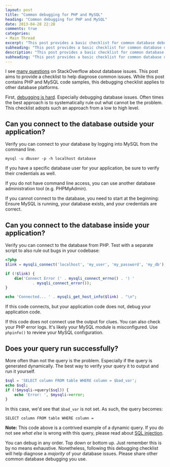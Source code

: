 ```yaml
---
layout: post
title: "Common debugging for PHP and MySQL"
heading: "Common debugging for PHP and MySQL"
date: 2013-04-28 22:28
comments: true
categories: 
- Main Thread
excerpt: "This post provides a basic checklist for common database debugging when developing with examples in PHP and MySQL."
subheading: "This post provides a basic checklist for common database debugging when developing with examples in PHP and MySQL."
description: "This post provides a basic checklist for common database debugging when developing with examples in PHP and MySQL."
subheading: "This post provides a basic checklist for common database debugging when developing with examples in PHP and MySQL."
---
```

I see [many questions](http://stackoverflow.com/search?q=%5Bphp%5D+%5Bmysql%5D+%22database+error%22) on StackOverflow about database issues. This post aims to provide a checklist to help diagnose common issues. While this post contains PHP and MySQL code samples, this debugging checklist applies to other database platforms.

First, [debugging is hard](http://blog.jvroom.com/2012/02/08/debugging-hard-problems/ "Debugging hard problems"). Especially debugging database issues. Often times the best approach is to systematically rule out what cannot be the problem. This checklist adopts such an approach from a low to high level.

## Can you connect to the database outside your application?
Verify you can connect to your database by logging into MySQL from the command line.

	mysql -u dbuser -p -h localhost database

If you have a specific database user for your application, be sure to verify their credentials as well.

If you do not have command line access, you can use another database administration tool (e.g. PHPMyAdmin).

If you cannot connect to the database, you need to start at the beginning: Ensure MySQL is running, your database exists, and your credentials are correct.

## Can you connect to the database inside your application?
Verify you can connect to the database from PHP. Test with a separate script to also rule out bugs in your codebase:

``` php
<?php
$link = mysqli_connect('localhost', 'my_user', 'my_password', 'my_db');

if (!$link) {
    die('Connect Error (' . mysqli_connect_errno() . ') '
            . mysqli_connect_error());
}

echo 'Connected... ' . mysqli_get_host_info($link) . "\n";
```

If this code connects, but your application code does not, debug your application code.

If this code does not connect use the output for clues. You can also check your PHP error logs. It's likely your MySQL module is misconfigured. Use `phpinfo()` to review your MySQL configuration.

## Does your query run successfully?
More often than not the query is the problem. Especially if the query is generated dynamically. The best way to verify your query it to output and run it yourself.

``` php
$sql = 'SELECT column FROM table WHERE column = $bad_var';
echo $sql;
if (!$mysqli->query($sql)) {
    echo 'Error: ', $mysqli->error;
}
```

In this case, we'd see that `$bad_var` is not set. As such, the query becomes:

	SELECT column FROM table WHERE column = 

**Note:** This code above is a contrived example of a dynamic query. If you do not see *what else* is wrong with this query, please read about [SQL injection](http://stackoverflow.com/questions/60174/how-to-prevent-sql-injection-in-php/60496 "How to prevent SQL injection in PHP").

You can debug in any order. Top down or bottom up. Just remember this is by no means exhaustive. Nonetheless, following this debugging checklist will help diagnose a *majority* of your database issues. Please share other common database debugging you use.

